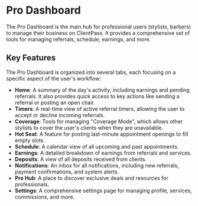 # Pro Dashboard

The Pro Dashboard is the main hub for professional users (stylists, barbers) to manage their business on ClientPass. It provides a comprehensive set of tools for managing referrals, schedule, earnings, and more.

## Key Features

The Pro Dashboard is organized into several tabs, each focusing on a specific aspect of the user's workflow:

- **Home**: A summary of the day's activity, including earnings and pending referrals. It also provides quick access to key actions like sending a referral or posting an open chair.
- **Timers**: A real-time view of active referral timers, allowing the user to accept or decline incoming referrals.
- **Coverage**: Tools for managing "Coverage Mode", which allows other stylists to cover the user's clients when they are unavailable.
- **Hot Seat**: A feature for posting last-minute appointment openings to fill empty slots.
- **Schedule**: A calendar view of all upcoming and past appointments.
- **Earnings**: A detailed breakdown of earnings from referrals and services.
- **Deposits**: A view of all deposits received from clients.
- **Notifications**: An inbox for all notifications, including new referrals, payment confirmations, and system alerts.
- **Pro Hub**: A place to discover exclusive deals and resources for professionals.
- **Settings**: A comprehensive settings page for managing profile, services, commissions, and more.
